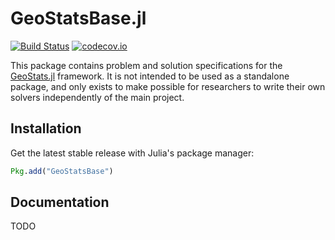 # GeoStatsBase.jl

[![Build Status](https://travis-ci.org/juliohm/GeoStatsBase.jl.svg?branch=master)](https://travis-ci.org/juliohm/GeoStatsBase.jl)
[![codecov.io](http://codecov.io/github/juliohm/GeoStatsBase.jl/coverage.svg?branch=master)](http://codecov.io/github/juliohm/GeoStatsBase.jl?branch=master)

This package contains problem and solution specifications for the
[GeoStats.jl](https://github.com/juliohm/GeoStats.jl) framework.
It is not intended to be used as a standalone package, and only
exists to make possible for researchers to write their own solvers
independently of the main project.

## Installation

Get the latest stable release with Julia's package manager:

```julia
Pkg.add("GeoStatsBase")
```

## Documentation

TODO
